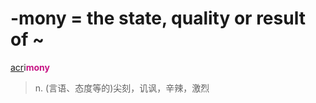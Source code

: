 # -mony = the state, quality or result of ~

[acr](_ac_.md)i<b style="color: #C71585;">mony</b>
> n. (言语、态度等的)尖刻，讥讽，辛辣，激烈
